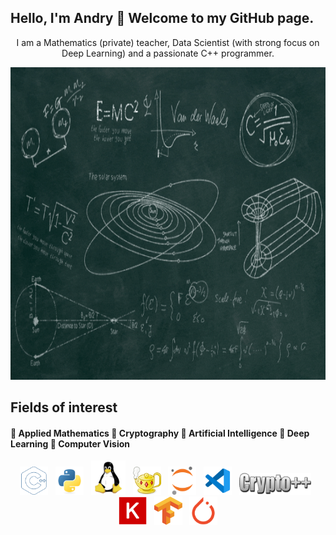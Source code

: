 <h2> Hello, I'm Andry 👋 Welcome to my GitHub page. </h2>
<p align="center"> I am a Mathematics (private) teacher, Data Scientist (with strong focus on Deep Learning) and a passionate C++ programmer.
<p align="center"> <img src="https://github.com/AndryRafam/andryrafam/blob/main/Maths.gif" width="900" height="500"/>
<p align="center"> <h2> Fields of interest </h2>
<p align="center"> <h4> 🔶 Applied Mathematics 🔶 Cryptography 🔶 Artificial Intelligence 🔶 Deep Learning 🔶 Computer Vision </h4>

<p align="center"> <img src="https://github.com/devicons/devicon/blob/master/icons/cplusplus/cplusplus-line.svg" width="45" height="45"/> &nbsp <img src="https://github.com/devicons/devicon/blob/master/icons/python/python-original.svg" width="45" height="45"/> &nbsp <img src="https://github.com/AndryRafam/andryrafam/blob/main/linux-tux.svg" alt="linux" width="55" height="55"/> &nbsp <img src="https://github.com/AndryRafam/andryrafam/blob/main/geany.png" width="45" height="45"/> &nbsp <img src="https://github.com/devicons/devicon/blob/master/icons/jupyter/jupyter-original.svg" width="45" height="45"> &nbsp <img src="https://github.com/AndryRafam/andryrafam/blob/main/vscode.png" width="45" height="45"/> &nbsp <img src="https://github.com/AndryRafam/andryrafam/blob/main/Crypto%2B%2B-logo.png" width="115" height="35"/> &nbsp <img src="https://github.com/AndryRafam/andryrafam/blob/main/Keras_logo.svg.png" width="45" height="45"/> &nbsp <img src="https://github.com/AndryRafam/andryrafam/blob/main/Tensorflow_logo.svg.png" width="45" height="45"/> &nbsp <img src="https://github.com/devicons/devicon/blob/master/icons/pytorch/pytorch-original.svg" width="45" height="45"/>
